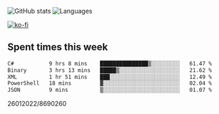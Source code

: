 ![GitHub stats](https://github-readme-stats.vercel.app/api?username=emipa606&theme=github_dark&show_icons=true) 
![Languages](https://github-readme-stats.vercel.app/api/top-langs/?username=emipa606&theme=github_dark&layout=compact)

[![ko-fi](https://ko-fi.com/img/githubbutton_sm.svg)](https://ko-fi.com/G2G55DDYD)

## Spent times this week
<!--START_SECTION:waka-->

```txt
C#           9 hrs 8 mins    ███████████████▒░░░░░░░░░   61.47 %
Binary       3 hrs 13 mins   █████▒░░░░░░░░░░░░░░░░░░░   21.62 %
XML          1 hr 51 mins    ███░░░░░░░░░░░░░░░░░░░░░░   12.49 %
PowerShell   18 mins         ▓░░░░░░░░░░░░░░░░░░░░░░░░   02.04 %
JSON         9 mins          ▒░░░░░░░░░░░░░░░░░░░░░░░░   01.07 %
```

<!--END_SECTION:waka-->


26012022/8690260
